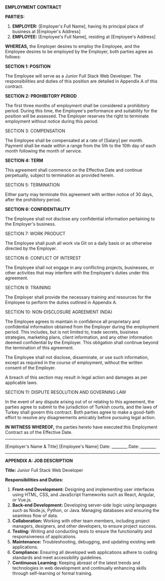 **EMPLOYMENT CONTRACT**

**PARTIES:**

1. **EMPLOYER:** [Employer's Full Name], having its principal place of business at [Employer's Address]
2. **EMPLOYEE:** [Employee's Full Name], residing at [Employee's Address]

**WHEREAS,** the Employer desires to employ the Employee, and the Employee desires to be employed by the Employer, both parties agree as follows:

**SECTION 1: POSITION**

The Employee will serve as a Junior Full Stack Web Developer. The responsibilities and duties of this position are detailed in Appendix A of this contract.

**SECTION 2: PROHIBITORY PERIOD**

The first three months of employment shall be considered a prohibitory period. During this time, the Employee's performance and suitability for the position will be assessed. The Employer reserves the right to terminate employment without notice during this period.

SECTION 3: COMPENSATION

The Employee shall be compensated at a rate of [Salary] per month. Payment shall be made within a range from the 5th to the 10th day of each month following the month of service.

**SECTION 4: TERM**

This agreement shall commence on the Effective Date and continue perpetually, subject to termination as provided herein.

SECTION 5: TERMINATION

Either party may terminate this agreement with written notice of 30 days, after the prohibitory period.


**SECTION 6: CONFIDENTIALITY**

The Employee shall not disclose any confidential information pertaining to the Employer's business.

SECTION 7: WORK PRODUCT

The Employee shall push all work via Git on a daily basis or as otherwise directed by the Employer.

SECTION 8: CONFLICT OF INTEREST

The Employee shall not engage in any conflicting projects, businesses, or other activities that may interfere with the Employee's duties under this agreement.

SECTION 9: TRAINING

The Employer shall provide the necessary training and resources for the Employee to perform the duties outlined in Appendix A.

SECTION 10: NON-DISCLOSURE AGREEMENT (NDA)

The Employee agrees to maintain in confidence all proprietary and confidential information obtained from the Employer during the employment period. This includes, but is not limited to, trade secrets, business strategies, marketing plans, client information, and any other information deemed confidential by the Employer. This obligation shall continue beyond the termination of this agreement.

The Employee shall not disclose, disseminate, or use such information, except as required in the course of employment, without the written consent of the Employer.

A breach of this section may result in legal action and damages as per applicable laws.

SECTION 11: DISPUTE RESOLUTION AND GOVERNING LAW

In the event of any dispute arising out of or relating to this agreement, the parties agree to submit to the jurisdiction of Turkish courts, and the laws of Turkey shall govern this contract. Both parties agree to make a good-faith effort to resolve any disagreements amicably before pursuing legal action.


**IN WITNESS WHEREOF,** the parties hereto have executed this Employment Contract as of the Effective Date.

_________________________         _________________________
[Employer's Name & Title]         [Employee's Name]
Date: ________                    Date: ________

---

**APPENDIX A: JOB DESCRIPTION**

**Title:** Junior Full Stack Web Developer

**Responsibilities and Duties:**

1. **Front-end Development:** Designing and implementing user interfaces using HTML, CSS, and JavaScript frameworks such as React, Angular, or Vue.js.
2. **Back-end Development:** Developing server-side logic using languages such as Node.js, Python, or Java. Managing databases and ensuring the seamless flow of data.
3. **Collaboration:** Working with other team members, including project managers, designers, and other developers, to ensure project success.
4. **Testing:** Writing and conducting tests to ensure the functionality and responsiveness of applications.
5. **Maintenance:** Troubleshooting, debugging, and updating existing web applications.
6. **Compliance:** Ensuring all developed web applications adhere to coding standards and meet accessibility guidelines.
7. **Continuous Learning:** Keeping abreast of the latest trends and technologies in web development and continually enhancing skills through self-learning or formal training.